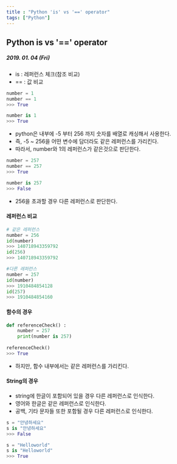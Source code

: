 ```yaml
---
title : "Python 'is' vs '==' operator"
tags: ["Python"]
---
```


## Python is vs '==' operator

##### 2019. 01. 04 (Fri)



- is : 레퍼런스 체크(참조 비교)
- == : 값 비교

```python
number = 1
number == 1
>>> True

number is 1
>>> True
```

- python은 내부에 -5 부터 256 까지 숫자를 배열로 캐싱해서 사용한다.
- 즉, -5 ~ 256을 어떤 변수에 담더라도 같은 레퍼런스를 가리킨다.
- 따라서, number와 1의 레퍼런스가 같은것으로 판단한다.

```python
number = 257
number == 257
>>> True

number is 257
>>> False
```

- 256을 초과할 경우 다른 레퍼런스로 판단한다.



#### 레퍼런스 비교

```python
# 같은 레퍼런스
number = 256
id(number)
>>> 140718943359792
id(256)
>>> 140718943359792

#다른 레퍼런스
number = 257
id(number)
>>> 1910484854128
id(257)
>>> 1910484854160
```



#### 함수의 경우

```python
def referenceCheck() :
	number = 257
	print(number is 257)
    
referenceCheck()
>>> True
```

- 하지만, 함수 내부에서는 같은 레퍼런스를 가리킨다.



#### String의 경우

- string에 한글이 포함되어 있을 경우 다른 레퍼런스로 인식한다.
- 영어와 한글은 같은 레퍼런스로 인식한다.
- 공백, 기타 문자들 또한 포함될 경우 다른 레퍼런스로 인식한다.

```python
s = "안녕하세요"
s is "안녕하세요"
>>> False

s = "Helloworld"
s is "Helloworld"
>>> True
```



